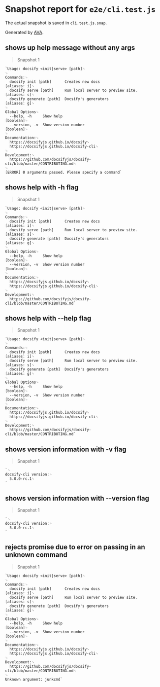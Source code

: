 # Snapshot report for `e2e/cli.test.js`

The actual snapshot is saved in `cli.test.js.snap`.

Generated by [AVA](https://avajs.dev).

## shows up help message without any args

> Snapshot 1

    `Usage: docsify <init|serve> [path]␊
    ␊
    Commands:␊
      docsify init [path]      Creates new docs                         [aliases: i]␊
      docsify serve [path]     Run local server to preview site.        [aliases: s]␊
      docsify generate [path]  Docsify's generators                     [aliases: g]␊
    ␊
    Global Options␊
      --help, -h     Show help                                             [boolean]␊
      --version, -v  Show version number                                   [boolean]␊
    ␊
    Documentation:␊
      https://docsifyjs.github.io/docsify␊
      https://docsifyjs.github.io/docsify-cli␊
    ␊
    Development:␊
      https://github.com/docsifyjs/docsify-cli/blob/master/CONTRIBUTING.md␊
    ␊
    [ERROR] 0 arguments passed. Please specify a command`

## shows help with -h flag

> Snapshot 1

    `Usage: docsify <init|serve> [path]␊
    ␊
    Commands:␊
      docsify init [path]      Creates new docs                         [aliases: i]␊
      docsify serve [path]     Run local server to preview site.        [aliases: s]␊
      docsify generate [path]  Docsify's generators                     [aliases: g]␊
    ␊
    Global Options␊
      --help, -h     Show help                                             [boolean]␊
      --version, -v  Show version number                                   [boolean]␊
    ␊
    Documentation:␊
      https://docsifyjs.github.io/docsify␊
      https://docsifyjs.github.io/docsify-cli␊
    ␊
    Development:␊
      https://github.com/docsifyjs/docsify-cli/blob/master/CONTRIBUTING.md`

## shows help with --help flag

> Snapshot 1

    `Usage: docsify <init|serve> [path]␊
    ␊
    Commands:␊
      docsify init [path]      Creates new docs                         [aliases: i]␊
      docsify serve [path]     Run local server to preview site.        [aliases: s]␊
      docsify generate [path]  Docsify's generators                     [aliases: g]␊
    ␊
    Global Options␊
      --help, -h     Show help                                             [boolean]␊
      --version, -v  Show version number                                   [boolean]␊
    ␊
    Documentation:␊
      https://docsifyjs.github.io/docsify␊
      https://docsifyjs.github.io/docsify-cli␊
    ␊
    Development:␊
      https://github.com/docsifyjs/docsify-cli/blob/master/CONTRIBUTING.md`

## shows version information with -v flag

> Snapshot 1

    `␊
    docsify-cli version:␊
      5.0.0-rc.1␊
    `

## shows version information with --version flag

> Snapshot 1

    `␊
    docsify-cli version:␊
      5.0.0-rc.1␊
    `

## rejects promise due to error on passing in an unknown command

> Snapshot 1

    `Usage: docsify <init|serve> [path]␊
    ␊
    Commands:␊
      docsify init [path]      Creates new docs                         [aliases: i]␊
      docsify serve [path]     Run local server to preview site.        [aliases: s]␊
      docsify generate [path]  Docsify's generators                     [aliases: g]␊
    ␊
    Global Options␊
      --help, -h     Show help                                             [boolean]␊
      --version, -v  Show version number                                   [boolean]␊
    ␊
    Documentation:␊
      https://docsifyjs.github.io/docsify␊
      https://docsifyjs.github.io/docsify-cli␊
    ␊
    Development:␊
      https://github.com/docsifyjs/docsify-cli/blob/master/CONTRIBUTING.md␊
    ␊
    Unknown argument: junkcmd`
